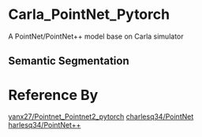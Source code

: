 # Carla_PointNet_Pytorch
A PointNet/PointNet++ model base on Carla simulator

## Semantic Segmentation



# Reference By
[yanx27/Pointnet_Pointnet2_pytorch](https://github.com/yanx27/Pointnet_Pointnet2_pytorch)
[charlesq34/PointNet](https://github.com/charlesq34/pointnet)
[harlesq34/PointNet++](https://github.com/charlesq34/pointnet2)
